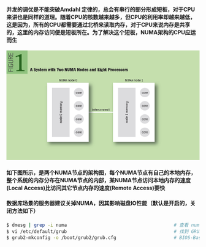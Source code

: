 #### 并发的调优是不能突破Amdahl 定律的，总会有串行的部分形成短板，对于CPU来讲也是同样的道理。随着CPU的核数越来越多，但CPU的利用率却越来越低，这是因为，所有的CPU都需要通过北桥来读取内存，对于CPU来说内存是共享的，这里的内存访问便是短板所在。为了解决这个短板，NUMA架构的CPU应运而生
![image](https://github.com/firechiang/linux-test/blob/master/image/numa-framework.jpg)
#### 如下图所示，是两个NUMA节点的架构图，每个NUMA节点有自己的本地内存，整个系统的内存分布在NUMA节点的内部，某NUMA节点访问本地内存的速度(Local Access)比访问其它节点内存的速度(Remote Access)要快
#### 数据库场景的服务器建议关掉NUMA，因其影响磁盘IO性能（默认是开启的，关闭方法如下）
```bash
$ dmesg | grep -i numa                                       # 查看 numa 是否关闭
$ vi /etc/default/grub                                       # 找到 GRUB_CMDLINE_LINUX 行，在最后加入 numa=off，比如：GRUB_CMDLINE_LINUX="rd.lvm.lv=centos/root rd.lvm.lv=centos/swap rhgb quiet numa=off"
$ grub2-mkconfig -o /boot/grub2/grub.cfg                     # BIOS-Based模式，重建  grub.cfg 配置和关闭 numa（UEFI-Based模式重建使用：grub2-mkconfig -o /boot/efi/EFI/centos/grub.cfg）
```
